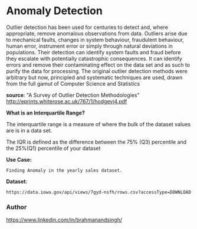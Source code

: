 # Anomaly Detection 

Outlier detection has been used for centuries to detect and, where appropriate, remove anomalous observations from data. Outliers arise due to mechanical
faults, changes in system behaviour, fraudulent behaviour, human error, instrument
error or simply through natural deviations in populations. Their detection can
identify system faults and fraud before they escalate with potentially catastrophic
consequences. It can identify errors and remove their contaminating effect on the
data set and as such to purify the data for processing. The original outlier detection
methods were arbitrary but now, principled and systematic techniques are used,
drawn from the full gamut of Computer Science and Statistics

**source**: "A Survey of Outlier Detection Methodologies" http://eprints.whiterose.ac.uk/767/1/hodgevj4.pdf

**What is an Interquartile Range?**

The interquartile range is a measure of where the bulk of the dataset values are is in a data set.

The IQR is defined as the difference between the 75% (Q3) percentile and the 25%(Q1) percentile of your dataset


**Use Case:**

    Finding Anomaly in the yearly sales dataset.

**Dataset**: 

    https://data.iowa.gov/api/views/7gyd-nsfh/rows.csv?accessType=DOWNLOAD

### Author

https://www.linkedin.com/in/brahmanandsingh/
